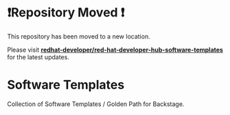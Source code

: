 
# ❗Repository Moved ❗

This repository has been moved to a new location.

Please visit **[redhat-developer/red-hat-developer-hub-software-templates](https://github.com/redhat-developer/red-hat-developer-hub-software-templates)** for the latest updates.

# Software Templates

Collection of Software Templates / Golden Path for Backstage.
